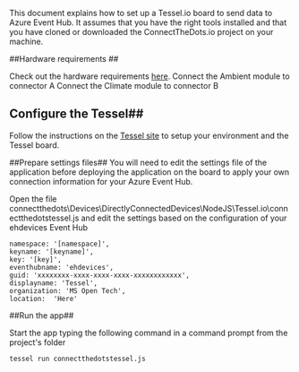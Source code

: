 This document explains how to set up a Tessel.io board to send data to Azure Event Hub. 
It assumes that you have the right tools installed and that you have cloned or downloaded the ConnectTheDots.io project on your machine.

##Hardware requirements ##

Check out the hardware requirements [here](hardware.md).
Connect the Ambient module to connector A
Connect the Climate module to connector B

## Configure the Tessel##

Follow the instructions on the [Tessel site](http://start.tessel.io/install) to setup your environment and the Tessel board.

##Prepare settings files##
You will need to edit the settings file of the application before deploying the application on the board to apply your own connection information for your Azure Event Hub.

Open the file connectthedots\Devices\DirectlyConnectedDevices\NodeJS\Tessel.io\connectthedotstessel.js and edit the settings based on the configuration of your ehdevices Event Hub
    
    namespace: '[namespace]',
    keyname: '[keyname]',
    key: '[key]',
    eventhubname: 'ehdevices',
    guid: 'xxxxxxxx-xxxx-xxxx-xxxx-xxxxxxxxxxxx',
    displayname: 'Tessel',
    organization: 'MS Open Tech',
    location:  'Here'

##Run the app##

Start the app typing the following command in a command prompt from the project's folder
    
    tessel run connectthedotstessel.js


